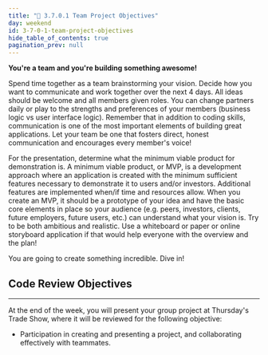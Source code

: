 ```yaml
---
title: "📓 3.7.0.1 Team Project Objectives"
day: weekend
id: 3-7-0-1-team-project-objectives
hide_table_of_contents: true
pagination_prev: null
---
```


**You're a team and you're building something awesome!**

Spend time together as a team brainstorming your vision. Decide how you want to communicate and work together over the next 4 days. All ideas should be welcome and all members given roles. You can change partners daily or play to the strengths and preferences of your members (business logic vs user interface logic). Remember that in addition to coding skills, communication is one of the most important elements of building great applications. Let your team be one that fosters direct, honest communication and encourages every member's voice!

For the presentation, determine what the minimum viable product for demonstration is. A minimum viable product, or MVP, is a development approach where an application is created with the minimum sufficient features necessary to demonstrate it to users and/or investors. Additional features are implemented when/if time and resources allow. When you create an MVP, it should be a prototype of your idea and have the basic core elements in place so your audience (e.g. peers, investors, clients, future employers, future users, etc.) can understand what your vision is. Try to be both ambitious and realistic. Use a whiteboard or paper or online storyboard application if that would help everyone with the overview and the plan!

You are going to create something incredible. Dive in! 

## Code Review Objectives
---

At the end of the week, you will present your group project at Thursday's Trade Show, where it will be reviewed for the following objective:

* Participation in creating and presenting a project, and collaborating effectively with teammates.
